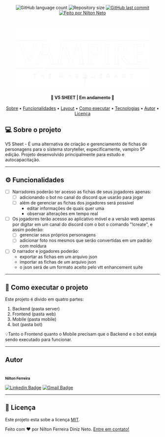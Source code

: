 
<p align="center">
  <img alt="GitHub language count" src="https://img.shields.io/github/languages/count/Niltond3/V5-SHEET?color=%2304D361">

  <img alt="Repository size" src="https://img.shields.io/github/repo-size/Niltond3/V5-SHEET">

  <a href="https://github.com/Niltond3/V5-SHEET/commits/master">
    <img alt="GitHub last commit" src="https://img.shields.io/github/last-commit/Niltond3/V5-SHEET">
  </a>

  <a href="https://github.com/niltond3">
    <img alt="Feito por Nilton Neto" src="https://img.shields.io/badge/Feito%20por%20Nilton%20Neto-NiltonNeto-blue">
  </a>


</p>
<h1 align="center">
    <img alt="V5-SHEET" title="#V5-SHEET" src="./assets/logo-main.svg" />
</h1>

<h4 align="center">
	🚧  V5 SHEET | Em andamento 🚧
</h4>

<p align="center">
 <a href="#-sobre-o-projeto">Sobre</a> •
 <a href="#-funcionalidades">Funcionalidades</a> •
 <a href="#-layout">Layout</a> •
 <a href="#-como-executar-o-projeto">Como executar</a> •
 <a href="#-tecnologias">Tecnologias</a> •
 <a href="#-autor">Autor</a> •
 <a href="#user-content--licença">Licença</a>
</p>


## 💻 Sobre o projeto

V5 Sheet - É uma alternativa de criação e gerenciamento de fichas de personagens para o sistema storyteller, expecificamente, vampiro 5ª edição. 
Projeto desenvolvido principalmente para estudo e autocapacitação.

---

## ⚙️ Funcionalidades

- [ ] Narradores poderão ter acesso as fichas de seus jogadores apenas:
  - [ ] adicionando o bot no canal do discord que usarão para jogar
  - [ ] além de gerenciar as fichas dos jogadores será possível
    - editar informações de quais quer uma
    - observar alterações em tempo real

- [ ] Os jogadores terão acesso ao aplicativo móvel e a versão web apenas por digitar em um canal do discord com o bot o comando "!create", e assim poderão:
  - [ ] gerenciar seus próprios personagens
  - [ ] adicionar foto nos mesmos que serão convertidas em um padrão com moldura
- [ ] O narrador e jogadores poderão:
  - exportar as fichas em um arquivo json
  - importar as fichas de um arquivo json
  - o json será de um formato aceito pelo vtt enhancement suite

---

## 🚀 Como executar o projeto

Este projeto é divido em quatro partes:
1. Backend (pasta server)
2. Frontend (pasta web)
3. Mobile (pasta mobile)
4. bot (pasta bot)

💡Tanto o Frontend quanto o Mobile precisam que o Backend e o bot esteja sendo executado para funcionar.

---

## Autor

<a href="https://www.linkedin.com/in/nilton-neto-9b5a9919a/">
 <img style="border-radius: 50%;" src="https://avatars0.githubusercontent.com/u/37527572?s=400&u=ef265fadb58693d772314220518345254fcfc824&v=4" width="100px;" alt=""/>
 <br />
 <sub><b>Nilton Ferreira</b></sub></a> <a href="https://www.linkedin.com/in/nilton-neto-9b5a9919a/" title="linkedin"></a>
 <br />

[![Linkedin Badge](https://img.shields.io/badge/-Nilton-blue?style=flat-square&logo=Linkedin&logoColor=white&link=https://https://www.linkedin.com/in/nilton-neto-9b5a9919a/)](https://www.linkedin.com/in/nilton-neto-9b5a9919a/)
[![Gmail Badge](https://img.shields.io/badge/-Niltond83@gmail.com-c14438?style=flat-square&logo=Gmail&logoColor=white&link=mailto:Niltond83@gmail.com)](mailto:Niltond83@gmail.com)

---

## 📝 Licença

Este projeto esta sobe a licença [MIT](./LICENSE).

Feito com ❤️ por Nilton Ferreira Diniz Neto. [Entre em contato!](https://www.linkedin.com/in/nilton-neto-9b5a9919a/)
